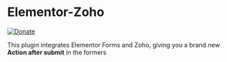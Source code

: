 # Elementor-Zoho
[![Donate](https://img.shields.io/badge/Donate-PayPal-green.svg)](https://www.paypal.com/cgi-bin/webscr?cmd=_s-xclick&hosted_button_id=27Q6J6NGK6JJ2&source=url)

This plugin integrates Elementor Forms and Zoho, giving you a brand new **Action after submit** in the formers
